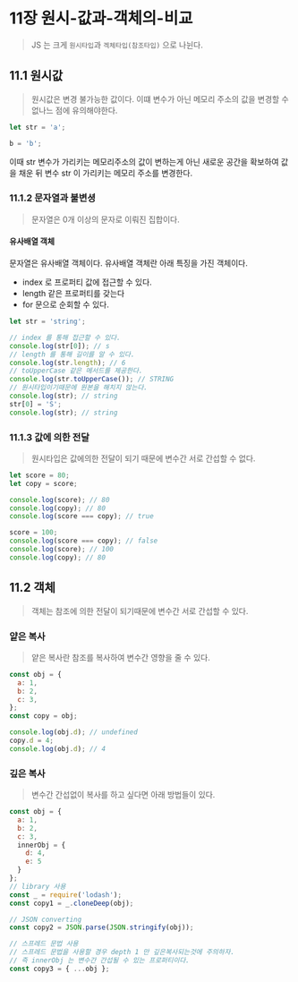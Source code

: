 # 11장 원시-값과-객체의-비교

> JS 는 크게 `원시타입`과 `겍체타입(참조타입)` 으로 나뉜다.

## 11.1 원시값

> 원시값은 변경 불가능한 값이다.
> 이떄 변수가 아닌 메모리 주소의 값을 변경할 수 없나느 점에 유의해야한다.

```js
let str = 'a';

b = 'b';
```

이때 str 변수가 가리키는 메모리주소의 값이 변하는게 아닌 새로운 공간을 확보하여 값을 채운 뒤 변수 str 이 가리키는 메모리 주소를 변경한다.

### 11.1.2 문자열과 불변셩

> 문자열은 0개 이상의 문자로 이뤄진 집합이다.

#### 유사배열 객체

문자열은 유사배열 객체이다.
유사배열 객체란 아래 특징을 가진 객체이다.

- index 로 프로퍼티 값에 접근할 수 있다.
- length 같은 프로퍼티를 갖는다
- for 문으로 순회할 수 있다.

```js
let str = 'string';

// index 를 통해 접근할 수 있다.
console.log(str[0]); // s
// length 를 통해 길이를 알 수 있다.
console.log(str.length); // 6
// toUpperCase 같은 메서드를 제공한다.
console.log(str.toUpperCase()); // STRING
// 원시타입이기때문에 원본을 해치지 않는다.
console.log(str); // string
str[0] = 'S';
console.log(str); // string
```

### 11.1.3 값에 의한 전달

> 원시타입은 값에의한 전달이 되기 때문에 변수간 서로 간섭할 수 없다.

```js
let score = 80;
let copy = score;

console.log(score); // 80
console.log(copy); // 80
console.log(score === copy); // true

score = 100;
console.log(score === copy); // false
console.log(score); // 100
console.log(copy); // 80
```

## 11.2 객체

> 객체는 참조에 의한 전달이 되기때문에 변수간 서로 간섭할 수 있다.

### 얕은 복사

> 얕은 복사란 참조를 복사하여 변수간 영향을 줄 수 있다.

```js
const obj = {
  a: 1,
  b: 2,
  c: 3,
};
const copy = obj;

console.log(obj.d); // undefined
copy.d = 4;
console.log(obj.d); // 4
```

### 깊은 복사

> 변수간 간섭없이 복사를 하고 싶다면 아래 방법들이 있다.

```js
const obj = {
  a: 1,
  b: 2,
  c: 3,
  innerObj = {
    d: 4,
    e: 5
  }
};
// library 사용
const _ = require('lodash');
const copy1 = _.cloneDeep(obj);

// JSON converting
const copy2 = JSON.parse(JSON.stringify(obj));

// 스프레드 문법 사용
// 스프레드 문법을 사용할 경우 depth 1 만 깊은복사되는것에 주의하자.
// 즉 innerObj 는 변수간 간섭될 수 있는 프로퍼티이다.
const copy3 = { ...obj };
```
